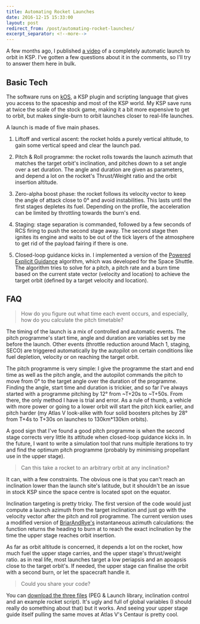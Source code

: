 ```yaml
---
title: Automating Rocket Launches
date: 2016-12-15 15:33:00
layout: post
redirect_from: /post/automating-rocket-launches/
excerpt_separator: <!--more-->
---
```


A few months ago, I published [a video][1] of a completely automatic launch to
orbit in KSP. I've gotten a few questions about it in the comments, so I'll try
to answer them here in bulk.

## Basic Tech

The software runs on [kOS][2], a KSP plugin and scripting language that gives
you access to the spaceship and most of the KSP world. My KSP save runs at twice
the scale of the stock game, making it a bit more expensive to get to orbit,
but makes single-burn to orbit launches closer to real-life launches.

A launch is made of five main phases.

<!--more-->

 1. Liftoff and vertical ascent: the rocket holds a purely vertical altitude,
    to gain some vertical speed and clear the launch pad.
 
 2. Pitch & Roll programme: the rocket rolls towards the launch azimuth that
    matches the target orbit's inclination, and pitches down to a set angle
    over a set duration. The angle and duration are given as parameters, and
    depend a lot on the rocket's Thrust/Weight ratio and the orbit insertion
    altitude.
    
 3. Zero-alpha boost phase: the rocket follows its velocity vector to keep the
    angle of attack close to 0° and avoid instabilities. This lasts until the
    first stages depletes its fuel. Depending on the profile, the acceleration
    can be limited by throttling towards the burn's end.

 4. Staging: stage separation is commanded, followed by a few seconds of RCS
    firing to push the second stage away. The second stage then ignites its
    engine and waits to be out of the tick layers of the atmosphere to get rid
    of the payload fairing if there is one.

 5. Closed-loop guidance kicks in. I implemented a version of the [Powered
    Explicit Guidance][3] algorithm, which was developed for the Space Shuttle.
    The algorithm tries to solve for a pitch, a pitch rate and a burn time based
    on the current state vector (velocity and location) to achieve the target
    orbit (defined by a target velocity and location).

## FAQ

> How do you figure out what time each event occurs, and especially, how do
> you calculate the pitch timetable?

The timing of the launch is a mix of controlled and automatic events. The
pitch programme's start time, angle and duration are variables set by me before
the launch. Other events (throttle reduction around Mach 1, staging, SECO) are
triggered automatically by the autopilot on certain conditions like fuel
depletion, velocity or on reaching the target orbit.

The pitch programme is very simple: I give the programme the start and end time
as well as the pitch angle, and the autopilot commands the pitch to move from 0°
to the target angle over the duration of the programme. Finding the angle, start
time and duration is trickier, and so far I've always started with a programme
pitching by 12° from ~T+20s to ~T+50s. From there, the only method I have is
trial and error. As a rule of thumb, a vehicle with more power or going to a
lower orbit will start the pitch kick earlier, and pitch harder (my Atlas V
look-alike with four solid boosters pitches by 28° from T+4s to T+30s on
launches to 130km*130km orbits).

A good sign that I've found a good pitch programme is when the second stage
corrects very little its attitude when closed-loop guidance kicks in. In the
future, I want to write a simulation tool that runs multiple iterations to try
and find the optimum pitch programme (probably by minimising propellant use in
the upper stage).

> Can this take a rocket to an arbitrary orbit at any inclination?

It can, with a few constraints. The obvious one is that you can't reach an
inclination lower than the launch site's latitude, but it shouldn't be an
issue in stock KSP since the space centre is located spot on the equator.

Inclination targeting is pretty tricky. The first version of the code would
just compute a launch azimuth from the target inclination and just go with the
velocity vector after the pitch and roll programme. The current version uses
a modified version of [BriarAndRye's][4] instantaneous azimuth calculations:
the function returns the heading to burn at to reach the exact inclination by
the time the upper stage reaches orbit insertion.

As far as orbit altitude is concerned, it depends a lot on the rocket, how
much fuel the upper stage carries, and the upper stage's thrust/weight ratio.
as in real life, most launches target a low periapsis and an apoapsis close to
the target orbit's. If needed, the upper stage can finalise the orbit with a
second burn, or let the spacecraft handle it.

> Could you share your code?

You can [download the three files][5] (PEG & Launch library, inclination control
and an example rocket script). It's ugly and full of global variables (I should
really do something about that) but it works. And seeing your upper stage guide
itself pulling the same moves at Atlas V's Centaur is pretty cool.


 [1]: https://www.youtube.com/watch?v=hIuU0ZMOCVY
 [2]: https://ksp-kos.github.io/KOS/
 [3]: http://www.orbiterwiki.org/wiki/Powered_Explicit_Guidance
 [4]: https://www.reddit.com/r/Kos/comments/3a5hjq/instantaneous_azimuth_function/
 [5]: /static/files/gnc-lib.zip
